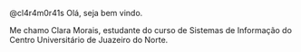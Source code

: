 @cl4r4m0r41s
Olá, seja bem vindo.

Me chamo Clara Morais, estudante do curso de Sistemas de Informação do Centro Universitário de Juazeiro do Norte.
